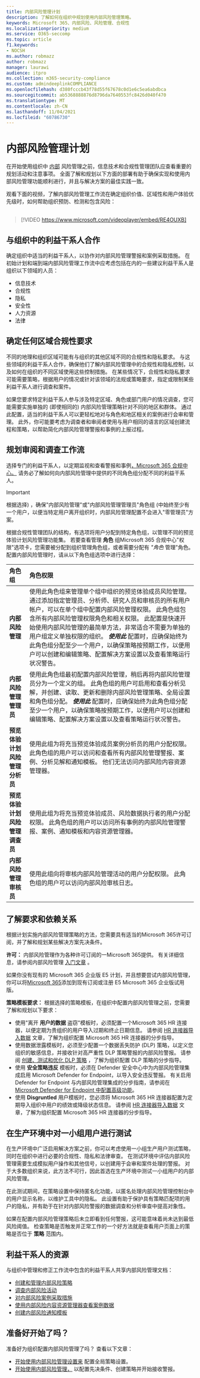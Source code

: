 ```yaml
---
title: 内部风险管理计划
description: 了解如何在组织中规划使用内部风险管理策略。
keywords: Microsoft 365、内部风险、风险管理、合规性
ms.localizationpriority: medium
ms.service: O365-seccomp
ms.topic: article
f1.keywords:
- NOCSH
ms.author: robmazz
author: robmazz
manager: laurawi
audience: itpro
ms.collection: m365-security-compliance
ms.custom: admindeeplinkCOMPLIANCE
ms.openlocfilehash: d380fcccb43f78d55f67678c0d1e6c5ea6abdbca
ms.sourcegitcommit: ab5368888876d8796da7640553fc8426d040f470
ms.translationtype: MT
ms.contentlocale: zh-CN
ms.lasthandoff: 11/04/2021
ms.locfileid: "60786730"
---
```

# <a name="plan-for-insider-risk-management"></a>内部风险管理计划

在开始使用组织中 [内部](insider-risk-management.md) 风险管理之前，信息技术和合规性管理团队应查看重要的规划活动和注意事项。 全面了解和规划以下方面的部署有助于确保实现和使用内部风险管理功能顺利进行，并且与解决方案的最佳实践一致。

观看下面的视频，了解内部风险管理工作流在确定组织价值、区域性和用户体验优先级时，如何帮助组织预防、检测和包含风险：
<br>
<br>

>[!VIDEO https://www.microsoft.com/videoplayer/embed/RE4OUXB]

## <a name="work-with-stakeholders-in-your-organization"></a>与组织中的利益干系人合作

确定组织中适当的利益干系人，以协作对内部风险管理警报和案例采取措施。 在初始计划和端到端内部风险管理工作流中应考虑包括在内的一些建议利益干系[](insider-risk-management.md#workflow)人是组织以下领域的人员：

- 信息技术
- 合规性
- 隐私
- 安全性
- 人力资源
- 法律

## <a name="determine-any-regional-compliance-requirements"></a>确定任何区域合规性要求

不同的地理和组织区域可能有与组织的其他区域不同的合规性和隐私要求。 与这些领域的利益干系人合作，确保他们了解内部风险管理中的合规性和隐私控制，以及如何在组织的不同区域使用这些控制措施。 在某些情况下，合规性和隐私要求可能需要策略，根据用户的情况或针对该领域的法规或策略要求，指定或限制某些利益干系人进行调查和案件。

如果您要求特定利益干系人参与涉及特定区域、角色或部门用户的情况调查，您可能需要实施单独的 (即使相同的) 内部风险管理策略针对不同的地区和群体。 [](insider-risk-management-policies.md) 通过此配置，适当的利益干系人可以更轻松地对与角色和地区相关的案例进行会审和管理。 此外，你可能要考虑为调查者和审阅者使用与用户相同的语言的区域创建流程和策略，以帮助简化内部风险管理警报和事例的上报过程。

## <a name="plan-for-the-review-and-investigation-workflow"></a>规划审阅和调查工作流

选择专门的利益干系人，以定期监视和查看警报和事例<a href="https://go.microsoft.com/fwlink/p/?linkid=2077149" target="_blank">，Microsoft 365 合规中心。</a> 请务必了解如何向内部风险管理中提供的不同角色组分配不同的利益干系人。

>[!IMPORTANT]
>根据选择) ，确保"内部风险管理"或"内部风险管理管理员"角色组 (中始终至少有一个用户，以便当特定用户离开组织时，内部风险管理配置不会进入"零管理员"方案。

根据合规性管理团队的结构，有选项将用户分配到特定角色组，以管理不同的预览体验计划风险管理功能集。 若要查看管理 **角色** 组Microsoft 365 合规中心"权限"选项卡，您需要被分配到组织管理角色组，或者需要分配有 *"角色* 管理"角色。 配置内部风险管理时，请从以下角色组选项中进行选择：

| **角色组** | **角色权限** |
| :------------- | :------------------- |
| **内部风险管理** | 使用此角色组来管理单个组中组织的预览体验成员风险管理。 通过添加指定管理员、分析师、研究人员和审核员的所有用户帐户，可以在单个组中配置内部风险管理权限。 此角色组包含所有内部风险管理权限角色和相关权限。 此配置是快速开始使用内部风险管理的最简单方法，非常适合不需要为单独的用户组定义单独权限的组织。 **_使用此_** 配置时，应确保始终为此角色组分配至少一个用户，以确保策略按预期工作，以便用户可以创建和编辑策略、配置解决方案设置以及查看策略运行状况警告。|
| **内部风险管理管理员** | 使用此角色组最初配置内部风险管理，稍后再将内部风险管理员分为一个定义的组。 此角色组的用户可启用和查看分析见解，并创建、读取、更新和删除内部风险管理策略、全局设置和角色组分配。 **_使用此_** 配置时，应确保始终为此角色组分配至少一个用户，以确保策略按预期工作，以便用户可以创建和编辑策略、配置解决方案设置以及查看策略运行状况警告。 |
| **预览体验计划风险管理分析员** | 使用此组为将充当预览体验成员案例分析员的用户分配权限。 此角色组的用户可以访问和查看所有内部风险管理警报、案例、分析见解和通知模板。 他们无法访问内部风险内容资源管理器。 |
| **预览体验计划风险管理调查员** | 使用此组为将充当预览体验成员、风险数据执行者的用户分配权限。 此角色组的用户可以访问所有事例的内部风险管理警报、案例、通知模板和内容资源管理器。 |
| **内部风险管理审核员** | 使用此组向将审核内部风险管理活动的用户分配权限。 此角色组的用户可以访问内部风险审核日志。 |

## <a name="understand-requirements-and-dependencies"></a>了解要求和依赖关系

根据计划实施内部风险管理策略的方法，您需要具有适当的Microsoft 365许可订阅，并了解和规划某些解决方案先决条件。

**许可：** 内部风险管理作为各种许可订阅的一Microsoft 365提供。 有关详细信息，请参阅内部风险管理 [入门文章](insider-risk-management-configure.md#subscriptions-and-licensing) 。

如果你没有现有的 Microsoft 365 企业版 E5 计划，并且想要尝试内部风险管理，你可以将[Microsoft 365](/office365/admin/try-or-buy-microsoft-365)添加到现有订阅或注册 E5 Microsoft 365 企业版试用版。 [](https://www.microsoft.com/microsoft-365/enterprise)

**策略模板要求：** 根据选择的策略模板，在组织中配置内部风险管理之前，您需要了解和规划以下要求：

- 使用"离开 **用户的数据** 盗窃"模板时，必须配置一个Microsoft 365 HR 连接器，以便定期为贵组织的用户导入过期和终止日期信息。 请参阅 [HR 连接器导入数据](import-hr-data.md) 文章，了解为组织配置 Microsoft 365 HR 连接器的分步指导。
- 使用数据泄露模板时，必须至少配置一个数据丢失防护 (DLP) 策略，以定义您组织的敏感信息，并接收针对高严重性 DLP 策略警报的内部风险警报。 请参阅 [创建、测试和优化 DLP 策略](create-test-tune-dlp-policy.md) ，了解为组织配置 DLP 策略的分步指导。
- 使用 **安全策略违反** 模板时，必须在 Defender 安全中心中为内部风险管理集成启用 Microsoft Defender for Endpoint，以导入安全违反警报。 有关启用 Defender for Endpoint 与内部风险管理集成的分步指南，请参阅在 [Microsoft Defender for Endpoint 中配置高级功能](/windows/security/threat-protection/microsoft-defender-atp/advanced-features)。
- 使用 **Disgruntled** 用户模板时，您必须将 Microsoft 365 HR 连接器配置为定期导入组织中用户的绩效或降级状态信息。 请参阅 [HR 连接器导入数据](import-hr-data.md) 文章，了解为组织配置 Microsoft 365 HR 连接器的分步指导。

## <a name="test-with-a-small-group-of-users-in-a-production-environment"></a>在生产环境中对一小组用户进行测试

在生产环境中广泛启用解决方案之前，你可以考虑使用一小组生产用户测试策略，同时在组织中进行必要的合规性、隐私和法律审查。 在测试环境中评估内部风险管理需要生成模拟用户操作和其他信号，以创建用于会审和案件处理的警报。 对于大多数组织来说，此方法不可行，因此首选在生产环境中测试一小组用户的内部风险管理。

在此测试期间，在策略设置中保持匿名化功能，以匿名处理内部风险管理控制台中的用户显示名称，以维护工具中的隐私。 此设置有助于保护具有策略匹配项的用户的隐私，并有助于在针对内部风险警报的数据调查和分析审查中提高对象性。

如果在配置内部风险管理策略后未立即看到任何警报，这可能意味着尚未达到最低风险阈值。 检查策略是否触发并正常工作的一个好方法就是查看用户页面上的策略是否位于 **策略** 范围内。

## <a name="resources-for-stakeholders"></a>利益干系人的资源

与组织中管理和修正工作流中包含的利益干系人共享内部风险管理文档：

- [创建和管理内部风险策略](insider-risk-management-policies.md)
- [调查内部风险活动](insider-risk-management-activities.md)
- [对内部风险案例采取措施](insider-risk-management-cases.md)
- [使用内部风险内容资源管理器查看案例数据](insider-risk-management-content-explorer.md)
- [创建内部风险通知模板](insider-risk-management-notices.md)

## <a name="ready-to-get-started"></a>准备好开始了吗？

准备好为组织配置内部风险管理了吗？ 查看以下文章：

- [开始使用内部风险管理设置来](insider-risk-management-settings.md) 配置全局策略设置。
- [开始使用内部风险管理，](insider-risk-management-configure.md) 以配置先决条件、创建策略并开始接收警报。
